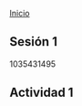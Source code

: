 <!-- No borrar o modificar -->
[Inicio](./index.md)

## Sesión 1 


<!-- Su documentación aquí -->
1035431495

## Actividad 1




